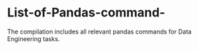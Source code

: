 # List-of-Pandas-command-
The compilation includes all relevant pandas commands for Data Engineering tasks.
